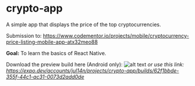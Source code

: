 ﻿# crypto-app

A simple app that displays the price of the top cryptocurrencies.

Submission to: https://www.codementor.io/projects/mobile/cryptocurrency-price-listing-mobile-app-atx32meo88

**Goal:** To learn the basics of React Native.

Download the preview build here (Android only):
![alt text]([https://github.com/adam-p/markdown-here/raw/master/src/common/images/icon48.png](https://github.com/Julez14/crypto-app/blob/main/firefox_BuIj5cQn1k.png) "preview QR code")
_or use this link: https://expo.dev/accounts/jul14n/projects/crypto-app/builds/62f1bbde-355f-44c1-ac31-0073d2add0de_
